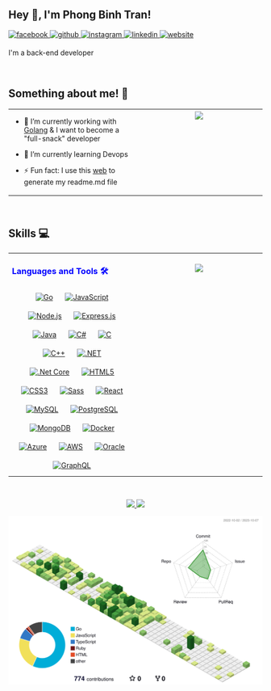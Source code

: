 ## Hey 👋, I'm Phong Binh Tran!  
  

<a href="https://www.facebook.com/phongtrollisdabest" target="_blank">
<img src=https://img.shields.io/badge/facebook-%232E87FB.svg?&style=for-the-badge&logo=facebook&logoColor=white alt=facebook style="margin-bottom: 5px;" />
</a>
<a href="https://github.com/iamdevtry" target="_blank">
<img src=https://img.shields.io/badge/github-%2324292e.svg?&style=for-the-badge&logo=github&logoColor=white alt=github style="margin-bottom: 5px;" />
</a>
<a href="https://instagram.com/phongtroll" target="_blank">
<img src=https://img.shields.io/badge/instagram-%23000000.svg?&style=for-the-badge&logo=instagram&logoColor=white alt=instagram style="margin-bottom: 5px;" />
</a>
<a href="https://linkedin.com/in/iamdevtry" target="_blank">
<img src=https://img.shields.io/badge/linkedin-%231E77B5.svg?&style=for-the-badge&logo=linkedin&logoColor=white alt=linkedin style="margin-bottom: 5px;" />
</a>
<a href="https://devtry.net" target="_blank">
<img src=https://img.shields.io/badge/website-%231E77B5.svg?&style=for-the-badge&color=red&logo=internetexplorer&logoColor=white alt=website style="margin-bottom: 5px;" />
</a>  
  

I'm a back-end developer   
  

<br/>  


## Something about me! 👋
<table><tr><td valign="top" width="50%">

- 🔭 I’m currently working with [Golang](https://go.dev/) & I want to become a "full-snack" developer  
  

- 🌱 I’m currently learning Devops  
  

- ⚡ Fun fact: I use this [web](https://profilinator.rishav.dev/) to generate my readme.md file  


</td><td valign="top" width="50%">

<div align="center">
<img src="https://camo.githubusercontent.com/9e342bd35a241b71d3e030508048a7afcd2152475a3def94e59473ea67d68ca8/68747470733a2f2f6c6974746c652e6b796c6572636f6e7761792e636f6d2f696d616765732f676f6c616e672d776861742e676966" align="center" style="width: 100%" />
</div>  


</td></tr></table>  

<br/>  

## Skills 💻
<table><tr><td valign="top" width="50%">

<h3 style="color:blue;">Languages and Tools 🛠 </h3>
<div align="center">  
<a href="https://go.dev/" target="_blank"><img style="margin: 10px" src="https://profilinator.rishav.dev/skills-assets/go-original.svg" alt="Go" height="32" /></a>  
<a href="https://www.javascript.com/" target="_blank"><img style="margin: 10px" src="https://profilinator.rishav.dev/skills-assets/javascript-original.svg" alt="JavaScript" height="32" /></a>  
<a href="https://nodejs.org/" target="_blank"><img style="margin: 10px" src="https://profilinator.rishav.dev/skills-assets/nodejs-original-wordmark.svg" alt="Node.js" height="32" /></a>  
<a href="https://expressjs.com/" target="_blank"><img style="margin: 10px" src="https://profilinator.rishav.dev/skills-assets/express-original-wordmark.svg" alt="Express.js" height="32" /></a>  
<a href="https://www.java.com/" target="_blank"><img style="margin: 10px" src="https://profilinator.rishav.dev/skills-assets/java-original-wordmark.svg" alt="Java" height="32" /></a>   
<a href="https://docs.microsoft.com/en-us/dotnet/csharp/" target="_blank"><img style="margin: 10px" src="https://profilinator.rishav.dev/skills-assets/csharp-original.svg" alt="C#" height="32" /></a>  
<a href="https://www.cprogramming.com/" target="_blank"><img style="margin: 10px" src="https://profilinator.rishav.dev/skills-assets/c-original.svg" alt="C" height="32" /></a>  
<a href="https://www.cplusplus.com/" target="_blank"><img style="margin: 10px" src="https://profilinator.rishav.dev/skills-assets/cplusplus-original.svg" alt="C++" height="32" /></a>  
<a href="https://dotnet.microsoft.com/download/dotnet-framework" target="_blank"><img style="margin: 10px" src="https://profilinator.rishav.dev/skills-assets/dot-net-original-wordmark.svg" alt=".NET" height="32" /></a>  
<a href="https://dotnet.microsoft.com/download" target="_blank"><img style="margin: 10px" src="https://profilinator.rishav.dev/skills-assets/dotnetcore.png" alt=".Net Core" height="32" /></a>  
<a href="https://en.wikipedia.org/wiki/HTML5" target="_blank"><img style="margin: 10px" src="https://profilinator.rishav.dev/skills-assets/html5-original-wordmark.svg" alt="HTML5" height="32" /></a>  
<a href="https://www.w3schools.com/css/" target="_blank"><img style="margin: 10px" src="https://profilinator.rishav.dev/skills-assets/css3-original-wordmark.svg" alt="CSS3" height="32" /></a>  
<a href="https://sass-lang.com/" target="_blank"><img style="margin: 10px" src="https://profilinator.rishav.dev/skills-assets/sass-original.svg" alt="Sass" height="32" /></a>
<a href="https://reactjs.org/" target="_blank"><img style="margin: 10px" src="https://profilinator.rishav.dev/skills-assets/react-original-wordmark.svg" alt="React" height="32" /></a> 
<a href="https://www.mysql.com/" target="_blank"><img style="margin: 10px" src="https://profilinator.rishav.dev/skills-assets/mysql-original-wordmark.svg" alt="MySQL" height="32" /></a>  
<a href="https://www.postgresql.org/" target="_blank"><img style="margin: 10px" src="https://profilinator.rishav.dev/skills-assets/postgresql-original-wordmark.svg" alt="PostgreSQL" height="32" /></a>  
<a href="https://www.mongodb.com/" target="_blank"><img style="margin: 10px" src="https://profilinator.rishav.dev/skills-assets/mongodb-original-wordmark.svg" alt="MongoDB" height="32" /></a>  
<a href="https://www.docker.com/" target="_blank"><img style="margin: 10px" src="https://profilinator.rishav.dev/skills-assets/docker-original-wordmark.svg" alt="Docker" height="32" /></a>  
<a href="https://azure.microsoft.com/en-in/" target="_blank"><img style="margin: 10px" src="https://profilinator.rishav.dev/skills-assets/microsoft_azure-icon.svg" alt="Azure" height="32" /></a>  
<a href="https://aws.amazon.com/" target="_blank"><img style="margin: 10px" src="https://profilinator.rishav.dev/skills-assets/amazonwebservices-original-wordmark.svg" alt="AWS" height="32" /></a>  
<a href="https://www.oracle.com/in/index.html" target="_blank"><img style="margin: 10px" src="https://profilinator.rishav.dev/skills-assets/oracle-original.svg" alt="Oracle" height="32" /></a>  
<a href="https://graphql.org/" target="_blank"><img style="margin: 10px" src="https://profilinator.rishav.dev/skills-assets/graphql.png" alt="GraphQL" height="32" /></a>  
</div>  

</td><td valign="top" width="50%">
<div align="center">
<br />
<img align="center"  src="[https://github-readme-stats-green-phi.vercel.app/api/top-langs/?username=iamdevtry&layout=compact&theme=transparent&hide_border=true&text_color=417e87])"/>
<p>
</td></tr></table>  

<br />
<p align="center">
      <a href="https://github.com/iamdevtry">
        <img src="https://github-readme-stats-green-phi.vercel.app/api?username=iamdevtry&theme=transparent&count_private=true&show_icons=true&hide_border=true&text_bold=false&text_color=417e87"/>
        <img src="https://github-readme-streak-stats.herokuapp.com/?user=iamdevtry&theme=transparent&hide_border=true" />
    </a>
</p>

![](./profile-3d-contrib/profile-green-animate.svg)

